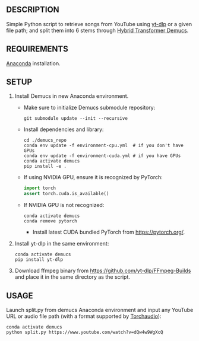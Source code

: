 ## DESCRIPTION

Simple Python script to retrieve songs from YouTube using [yt-dlp](https://github.com/yt-dlp/yt-dlp)
or a given file path; and split them into 6 stems through [Hybrid Transformer Demucs](https://github.com/facebookresearch/demucs).

## REQUIREMENTS

[Anaconda](https://www.anaconda.com/download) installation.

## SETUP

1.	Install Demucs in new Anaconda environment.

	- Make sure to initialize Demucs submodule repository:
		```
		git submodule update --init --recursive
		```
	- Install dependencies and library:
		```
		cd ./demucs_repo
		conda env update -f environment-cpu.yml  # if you don't have GPUs
		conda env update -f environment-cuda.yml # if you have GPUs
		conda activate demucs
		pip install -e .
		```
	- If using NVIDIA GPU, ensure it is recognized by PyTorch:
		```python
		import torch
		assert torch.cuda.is_available()
		```
	- If NVIDIA GPU is not recognized:
		```
		conda activate demucs
		conda remove pytorch
		```
		- Install latest CUDA bundled PyTorch from https://pytorch.org/.
2.	Install yt-dlp in the same environment:
	```
	conda activate demucs
	pip install yt-dlp
	```
3.	Download ffmpeg binary from https://github.com/yt-dlp/FFmpeg-Builds and place it in the same directory as the script.

## USAGE

Launch split.py from demucs Anaconda environment and input any YouTube URL or 
audio file path (with a format supported by [Torchaudio](https://github.com/pytorch/audio)):

```
conda activate demucs
python split.py https://www.youtube.com/watch?v=dQw4w9WgXcQ
```